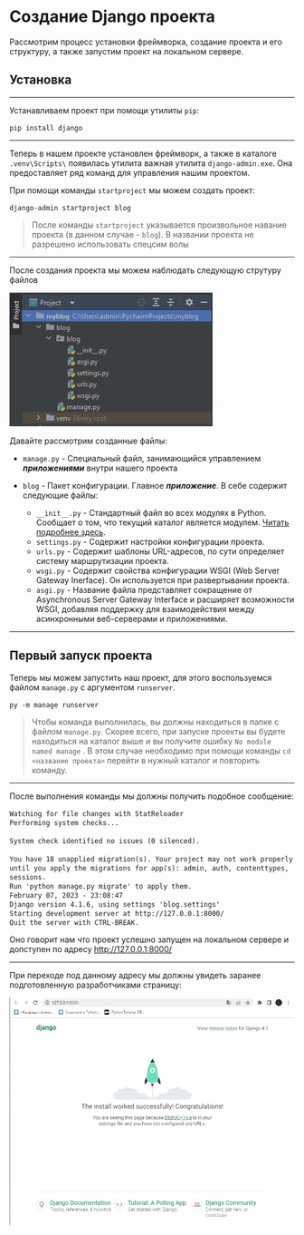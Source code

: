 
# Создание Django проекта

Рассмотрим процесс установки фреймворка, создание проекта и его структуру, а также запустим проект на локальном сервере.

## Установка

---

Устанавливаем проект при помощи утилиты ```pip```:

```
pip install django
```

---

Теперь в нашем проекте установлен фреймворк, а также в каталоге ```.venv\Scripts\``` появилась утилита важная утилита ```django-admin.exe```. Она предоставляет ряд команд для управления нашим проектом.

При помощи команды ```startproject``` мы можем создать проект:

```
django-admin startproject blog
```

> После команды ```startproject``` указывается произвольное навание проекта (в данном случае - ```blog```). В названии проекта не разрешено использовать спецсим    волы

---

После создания проекта мы можем наблюдать следующую струтуру файлов

![Структура проекта Django](/assets/django/init/project-structure.png)

Давайте рассмотрим созданные файлы:

* ```manage.py``` - Специальный файл, занимающийся управлением ***приложениями*** внутри нашего проекта

* ```blog``` - Пакет конфигурации. Главное ***приложение***. В себе содержит следующие файлы:
    * ```__init__.py``` - Стандартный файл во всех модулях в Python. Сообщает о том, что текущий каталог является модулем. [Читать подробнее здесь](https://docs.python.org/3/tutorial/modules.html).
    * ```settings.py``` - Содержит настройки конфигурации проекта.
    * ```urls.py``` -  Cодержит шаблоны URL-адресов, по сути определяет систему маршрутизации проекта.
    * ```wsgi.py``` - Cодержит свойства конфигурации WSGI (Web Server Gateway Inerface). Он используется при развертывании проекта.
    * ```asgi.py``` - Название файла представляет сокращение от Asynchronous Server Gateway Interface и расширяет возможности WSGI, добавляя поддержку для взаимодействия между асинхронными веб-серверами и приложениями.

---

## Первый запуск проекта

Теперь мы можем запустить наш проект, для этого воспользуемся файлом ```manage.py``` с аргументом ```runserver```. 

```
py -m manage runserver
```

> Чтобы команда выполнилась, вы должны находиться в папке с файлом ```manage.py```. Скорее всего, при запуске проекты вы будете находиться на каталог выше и вы получите ошибку ```No module named manage``` . В этом случае необходимо при помощи команды ```cd <название проекта>``` перейти в нужный каталог и повторить команду.

---

После выполнения команды мы должны получить подобное сообщение:

```
Watching for file changes with StatReloader
Performing system checks...

System check identified no issues (0 silenced).

You have 18 unapplied migration(s). Your project may not work properly until you apply the migrations for app(s): admin, auth, contenttypes, sessions.
Run 'python manage.py migrate' to apply them.
February 07, 2023 - 23:08:47
Django version 4.1.6, using settings 'blog.settings'
Starting development server at http://127.0.0.1:8000/
Quit the server with CTRL-BREAK.
```

Оно говорит нам что проект успешно запущен на локальном сервере и допступен по адресу http://127.0.0.1:8000/

---

При переходе под данному адресу мы должны увидеть заранее подготовленную разработчиками страницу:

![Стартовая страница django](/assets/django/init/running-app.png)
